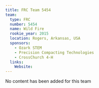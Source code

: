```yaml
---
title: FRC Team 5454
team:
  type: FRC
  number: 5454
  name: Wild Fire
  rookie_year: 2015
  location: Rogers, Arkansas, USA
  sponsors:
    - Ozark STEM
    - Precision Compacting Technologies
    - CrossChurch 4-H
  links:
    Website: 
---
```

No content has been added for this team